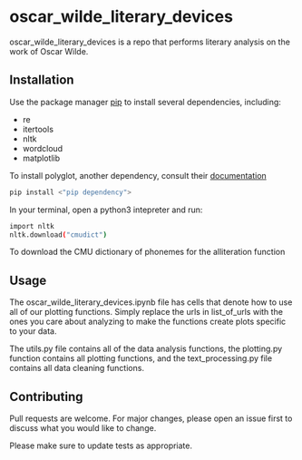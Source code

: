 # oscar_wilde_literary_devices

oscar_wilde_literary_devices is a repo that performs literary analysis on the work of Oscar Wilde.

## Installation

Use the package manager [pip](https://pip.pypa.io/en/stable/) to install several dependencies, including:
* re
* itertools
* nltk
* wordcloud
* matplotlib

To install polyglot, another dependency, consult their [documentation](https://polyglot.readthedocs.io/en/latest/Installation.html)

```bash
pip install <"pip dependency">
```

In your terminal, open a python3 intepreter and run:

```bash
import nltk
nltk.download("cmudict")
```
To download the CMU dictionary of phonemes for the alliteration function

## Usage

The oscar_wilde_literary_devices.ipynb file has cells that denote how to use all of our plotting functions. Simply replace the urls in list_of_urls with the ones you care about analyzing to make the functions create plots specific to your data. 

The utils.py file contains all of the data analysis functions, the plotting.py function contains all plotting functions, and the text_processing.py file contains all data cleaning functions.

## Contributing

Pull requests are welcome. For major changes, please open an issue first
to discuss what you would like to change.

Please make sure to update tests as appropriate.